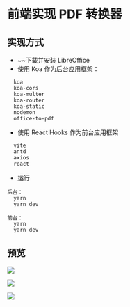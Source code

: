 # 前端实现 PDF 转换器

## 实现方式

- ~~下载并安装 LibreOffice
- 使用 Koa 作为后台应用框架：

```
  koa
  koa-cors
  koa-multer
  koa-router
  koa-static
  nodemon
  office-to-pdf
```

- 使用 React Hooks 作为前台应用框架

```
  vite
  antd
  axios
  react
```

- 运行

```
后台：
  yarn
  yarn dev

前台：
  yarn
  yarn dev
```


## 预览

![](https://raw.githubusercontent.com/LinXiuci/image/main/img/4e00b2cf3f29deb8b566feab2acbf6e.jpg) <br/>

![](https://raw.githubusercontent.com/LinXiuci/image/main/img/842b8b157365ce4fabf6d9b4b6c294b.png) <br/>

![](https://raw.githubusercontent.com/LinXiuci/image/main/img/d967266ea4945cfb1ecbd49363a6a0b.png) <br/>
